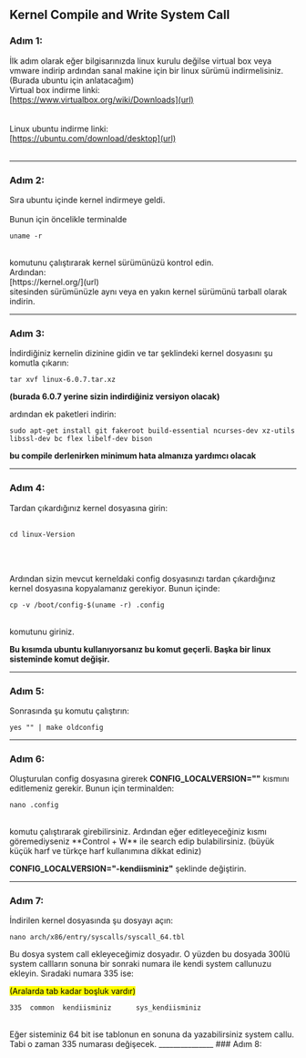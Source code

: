 ## Kernel Compile and Write System Call   

### Adım 1:
İlk adım olarak eğer bilgisarınızda linux kurulu değilse virtual box veya vmware indirip ardından sanal makine için bir linux sürümü indirmelisiniz.(Burada ubuntu için anlatacağım)  
Virtual box indirme linki:  
[https://www.virtualbox.org/wiki/Downloads](url)  
<br>  
Linux ubuntu indirme linki:  
[https://ubuntu.com/download/desktop](url)  
<br>
_______________
### Adım 2:  


Sıra ubuntu içinde kernel indirmeye geldi.
<br>  
Bunun için öncelikle terminalde
<br>
```      
uname -r
```
<br>
komutunu çalıştırarak kernel sürümünüzü kontrol edin.
<br>
Ardından:
<br>
[https://kernel.org/](url)
<br>
sitesinden sürümünüzle aynı veya en yakın kernel sürümünü tarball olarak indirin.

_______________
### Adım 3:  


İndirdiğiniz kernelin dizinine gidin ve tar şeklindeki kernel dosyasını şu komutla çıkarın:  
```
tar xvf linux-6.0.7.tar.xz
```   
**(burada 6.0.7 yerine sizin indirdiğiniz versiyon olacak)**  


ardından ek paketleri indirin:  
```
sudo apt-get install git fakeroot build-essential ncurses-dev xz-utils libssl-dev bc flex libelf-dev bison
```  
**bu compile derlenirken minimum hata almanıza yardımcı olacak**

_______________
### Adım 4:  


Tardan çıkardığınız kernel dosyasına girin:    
<br>
```
cd linux-Version
```  
<br>
<br>


Ardından sizin mevcut kerneldaki config dosyasınızı tardan çıkardığınız kernel dosyasına kopyalamanız gerekiyor. Bunun içinde:
<br>
```
cp -v /boot/config-$(uname -r) .config
```
<br>
komutunu giriniz.  

**Bu kısımda ubuntu kullanıyorsanız bu komut geçerli. Başka bir linux sisteminde komut değişir.**


_______________
### Adım 5:  


Sonrasında şu komutu çalıştırın:
<br>
```
yes "" | make oldconfig
```
_______________
### Adım 6:  


Oluşturulan config dosyasına girerek **CONFIG_LOCALVERSION=""** kısmını editlemeniz gerekir. Bunun için terminalden:
<br>
```
nano .config
```
<br>
komutu çalıştırarak girebilirsiniz. Ardından eğer editleyeceğiniz kısmı göremediyseniz **Control + W** ile search edip bulabilirsiniz.
(büyük küçük harf ve türkçe harf kullanımına dikkat ediniz)
<br>

**CONFIG_LOCALVERSION="-kendiisminiz"** şeklinde değiştirin.
_______________
### Adım 7:  


İndirilen kernel dosyasında şu dosyayı açın:
```
nano arch/x86/entry/syscalls/syscall_64.tbl
```

Bu dosya system call ekleyeceğimiz dosyadır. O yüzden bu dosyada 300lü system callların sonuna bir sonraki numara ile kendi system callunuzu
ekleyin. Sıradaki numara 335 ise:<p> <mark>(Aralarda tab kadar boşluk vardır) </mark></p>  
```
335  common  kendiisminiz      sys_kendiisminiz
```
<br>
Eğer sisteminiz 64 bit ise tablonun en sonuna da yazabilirsiniz system callu. Tabi o zaman 335 numarası değişecek.
_______________
### Adım 8:  



